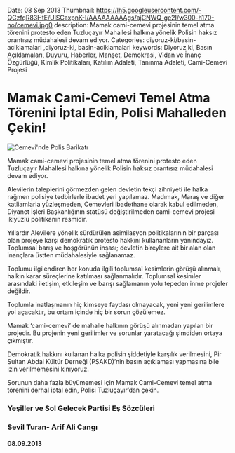 Date: 08 Sep 2013
Thumbnail: https://lh5.googleusercontent.com/-QCzfqR83HtE/UlSCaxpnK-I/AAAAAAAAAgs/ajCNWQ_ge2I/w300-h170-no/cemevi.jpg0
description: Mamak cami-cemevi projesinin temel atma törenini protesto eden Tuzluçayır Mahallesi halkına yönelik Polisin haksız orantısız müdahalesi devam ediyor.
Categories: diyoruz-ki/basin-aciklamalari ,diyoruz-ki, basin-aciklamalari
keywords: Diyoruz ki, Basın Açıklamaları, Duyuru, Haberler, Manşet, Demokrasi, Vidan ve İnanç Özgürlüğü, Kimlik Politikaları, Katılım Adaleti, Tanınma Adaleti, Cami-Cemevi Projesi

# Mamak Cami-Cemevi Temel Atma Törenini İptal Edin, Polisi Mahalleden Çekin!

![Cemevi'nde Polis Barikatı](https://lh5.googleusercontent.com/-QCzfqR83HtE/UlSCaxpnK-I/AAAAAAAAAgs/ajCNWQ_ge2I/w300-h170-no/cemevi.jpg)

Mamak cami-cemevi projesinin temel atma törenini protesto eden Tuzluçayır Mahallesi halkına yönelik Polisin haksız orantısız müdahalesi devam ediyor.

Alevilerin taleplerini görmezden gelen devletin tekçi zihniyeti ile halka rağmen polisiye tedbirlerle ibadet yeri yapılamaz. Madımak, Maraş ve diğer katliamlarla yüzleşmeden, Cemevleri ibadethane olarak kabul edilmeden, Diyanet İşleri Başkanlığının statüsü değiştirilmeden cami-cemevi projesi ikiyüzlü politikanın resmidir.

Yıllardır Alevilere yönelik sürdürülen asimilasyon politikalarının bir parçası olan projeye karşı demokratik protesto hakkını kullananların yanındayız. Toplumsal barış ve hoşgörünün inşası; devletin bireylere ait bir alan olan inançlara üstten müdahalesiyle sağlanamaz.

Toplumu ilgilendiren her konuda ilgili toplumsal kesimlerin görüşü alınmalı, halkın karar süreçlerine katılması sağlanmalıdır. Toplumsal kesimler arasındaki iletişim, etkileşim ve barışı sağlamanın yolu tepeden inme projeler değildir.

Toplumla inatlaşmanın hiç kimseye faydası olmayacak, yeni yeni gerilimlere yol açacaktır, bu ortam içinde hiç bir sorun çözülemez.

Mamak ‘cami-cemevi’ de mahalle halkının görüşü alınmadan yapılan bir projedir. Bu projenin yeni gerilimler ve sorunlar yaratacağı şimdiden ortaya çıkmıştır.

Demokratik hakkını kullanan halka polisin şiddetiyle karşılık verilmesini, Pir Sultan Abdal Kültür Derneği (PSAKD)’nin basın açıklaması yapmasına bile izin verilmemesini kınıyoruz.

Sorunun daha fazla büyümemesi için Mamak Cami-Cemevi temel atma törenini derhal iptal edin, Polisi Tuzluçayır’dan çekin.

### Yeşiller ve Sol Gelecek Partisi Eş Sözcüleri
### Sevil Turan- Arif Ali Cangı
#### 08.09.2013
